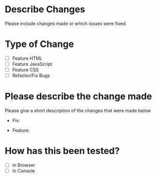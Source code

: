 # Describe Changes

Please include changes made or which issues were fixed.


# Type of Change
- [ ] Feature HTML
- [ ] Feature JavaScript
- [ ] Feature CSS 
- [ ] Refactor/Fix Bugs

# Please describe the change made

Please give a short description of the changes that were made below
- Fix:



- Feature:



# How has this been tested?

- [ ] In Browser
- [ ] In Console
